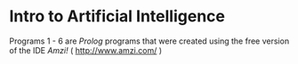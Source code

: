 # Intro to Artificial Intelligence

Programs 1 - 6 are _Prolog_ programs that were created using the free version of the IDE _Amzi!_ ( http://www.amzi.com/ )
